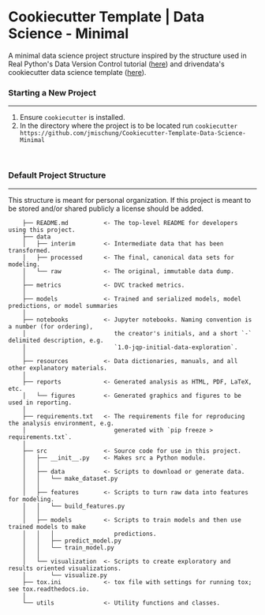 # Cookiecutter Template | Data Science - Minimal

A minimal data science project structure inspired by the structure used in Real Python's Data Version Control tutorial ([here](https://realpython.com/python-data-version-control/)) and drivendata's cookiecutter data science template ([here](http://drivendata.github.io/cookiecutter-data-science/)).

### Starting a New Project
---  

1. Ensure `cookiecutter` is installed.
2. In the directory where the project is to be located run `cookiecutter https://github.com/jmischung/Cookiecutter-Template-Data-Science-Minimal`

<br>

### Default Project Structure
---  

This structure is meant for personal organization. If this project is meant to be stored and/or shared publicly a license should be added.

```
    ├── README.md          <- The top-level README for developers using this project.
    ├── data
    │   ├── interim        <- Intermediate data that has been transformed.
    │   ├── processed      <- The final, canonical data sets for modeling.
    │   └── raw            <- The original, immutable data dump.
    │
    ├── metrics            <- DVC tracked metrics.
    │
    ├── models             <- Trained and serialized models, model predictions, or model summaries
    │
    ├── notebooks          <- Jupyter notebooks. Naming convention is a number (for ordering),
    │                         the creator's initials, and a short `-` delimited description, e.g.
    │                         `1.0-jqp-initial-data-exploration`.
    │
    ├── resources          <- Data dictionaries, manuals, and all other explanatory materials.
    │
    ├── reports            <- Generated analysis as HTML, PDF, LaTeX, etc.
    │   └── figures        <- Generated graphics and figures to be used in reporting.
    │
    ├── requirements.txt   <- The requirements file for reproducing the analysis environment, e.g.
    │                         generated with `pip freeze > requirements.txt`.
    │
    ├── src                <- Source code for use in this project.
    │   ├── __init__.py    <- Makes src a Python module.
    │   │
    │   ├── data           <- Scripts to download or generate data.
    │   │   └── make_dataset.py
    │   │
    │   ├── features       <- Scripts to turn raw data into features for modeling.
    │   │   └── build_features.py
    │   │
    │   ├── models         <- Scripts to train models and then use trained models to make
    │   │   │                 predictions.
    │   │   ├── predict_model.py
    │   │   └── train_model.py
    │   │
    │   └── visualization  <- Scripts to create exploratory and results oriented visualizations.
    │       └── visualize.py
    ├── tox.ini            <- tox file with settings for running tox; see tox.readthedocs.io.
    │
    └── utils              <- Utility functions and classes.
```